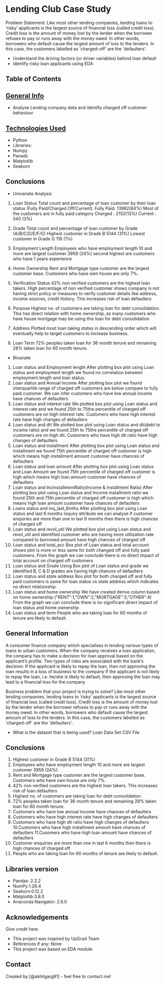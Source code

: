 # Lending Club Case Study
Problem Statement:
Like most other lending companies, lending loans to ‘risky’ applicants is the largest source of financial loss (called credit loss). Credit loss is the amount of money lost by the lender when the borrower refuses to pay or runs away with the money owed. In other words, borrowers who default cause the largest amount of loss to the lenders. In this case, the customers labelled as 'charged-off' are the 'defaulters'.

- Understand the driving factors (or driver variables) behind loan default
- Identify risky loan applicants using EDA


## Table of Contents

## [General Info](#general-information)
- Analyse Lending company data and identify charged off customer behaviour

## [Technologies Used](#technologies-used)
- Python
- Libraries:
- Numpy	
- Panads
- Matplotlib
- Seaborn

## Conclusions
- Univariate Analysis
1. Loan Status
		Total count and percentage of loan customer by their loan status (Fully Paid/Charged Off/Current). 
		Fully Paid: 13982(84%) Most of the customers are in fully paid category
		Charged : 2152(13%)
		Current : 540 (3%)
2. Grade
		Total count and percentage of loan customer by Grade (A/B/C/D/E/F/G)
		Highest customer in Grade B 5144 (31%)
		Lowest customer in Grade G 118 (1%)

3. Employment Length
		Employees who have employment length 10 and more are largest customer 3959 (24%)
		second highest are customers who have 1 years experience
4. Home Ownership
		Rent and Mortgage type customer are the largest customer base. Customers who have own house are only 7%.
5. Verification Status
		42% non verified customers are the highest loan takers. High percentage of non verified customer shows company is not having strict policy or measures to verify customer 		details 		like address, income sources, credit history. This increases risk of loan defaulters
6. Purpose
		Highest no. of customers are taking loan for debt consolidation. This has direct relation with home ownership, as many customers who have house mortgage may be using this 		loan for 	debt consolidation
7. Address
		Plotted most loan taking states in descending order which will eventually help to target customers to increase business.
8. Loan Term
		72% peoples taken loan for 36 month tenure and remaining 28% taken loan for 60 month tenure.


- Bivariate
1. Loan status and Employment length
		After plotting box plot using Loan status and employment length we found no correlation between employment length and loan status.
2. Loan status and Annual income
		After plotting box plot we found interquartile range of charged off customers are below compare to fully paid customer. We can infer customers who have low annual income 		have 			chances of defaulters
3. Loan status and interest rate
		We plotted box plot using Loan status and interest rate and we found 25th to 75the percentile of charged off customers are on high interest rate. Customers who have high 		interest 		rate have high changes of defaulters
4. Loan status and dti
		We plotted box plot using Loan status and dti(debt to income ratio) and we found 25th to 75the percentile of charged off customers are on high dti. Customers who have high 		dti ratio 		have high changes of defaulters
5. Loan status and installment
		After plotting box plot using Loan status and installment we found 75th percentile of charged off customer is high which means high installment amount customer have  			chances of 		defaulters
6. Loan status and loan amount
		After plotting box plot using Loan status and Loan Amount we found 75th percentile of charged off customer is high which means high loan amount customer have  chances of 		defaulters
7. Loan status and IncInstallmentRatio(Income & Installment Ratio)
		After plotting box plot using Loan status and Income installment ratio we found 25th and 75th percentile of charged off customer is high which means high loan amount 			customer 		have  chances of defaulters
8. Loans status and inq_last_6mths
		After plotting box plot using Loan status and last 6 months inquiry attribute we can analyse 
		if customer enquiries are more than one in last 6 months then there is high chances of charged off
9. Loan status and revol_util
		We plotted box plot using Loan status and revol_util and identified customer who are having more utilization rate compared to borrowed amount have high chances of charged 		off
10. Loan status and total_acc 
		Box plot of Loan status and total account shows plot is more or less same for both changed off and fully paid customers.
		From the graph we can conclude there is no direct impact of total account on charged off customers
11. Loan status and Grade
		Using Box plot of Loan status and grade we identified B, C & D grades are  having high chances of defaulters
12. Loan status and state address
		Box plot for both charged off and fully paid customers is same for loan status vs state address which indicates no direct relationship.
13. Loan status and home ownership
 		We have created derive column based on home ownership ("RENT":1,"OWN":2,"MORTGAGE":3,"OTHER":4)
		From the graph we can conclude there is no significant direct impact of loan status and home ownership
14. Loan status and term
		People who are taking loan for 60 months of tenure are likely to default.



<!-- You can include any other section that is pertinent to your problem -->

## General Information
 A consumer finance company which specialises in lending various types of loans to urban customers. When the company receives a loan application, the company has to make a decision for loan approval based on the applicant’s profile. Two types of risks are associated with the bank’s decision:
If the applicant is likely to repay the loan, then not approving the loan results in a loss of business to the company
If the applicant is not likely to repay the loan, i.e. he/she is likely to default, then approving the loan may lead to a financial loss for the company

Business problem that your project is trying to solve?
Like most other lending companies, lending loans to ‘risky’ applicants is the largest source of financial loss (called credit loss). Credit loss is the amount of money lost by the lender when the borrower refuses to pay or runs away with the money owed. In other words, borrowers who default cause the largest amount of loss to the lenders. In this case, the customers labelled as 'charged-off' are the 'defaulters'. 

- What is the dataset that is being used?
Loan Data Set CSV File


## Conclusions
1. Highest customer in Grade B 5144 (31%)
2. Employees who have employment length 10 and more are largest customer 3959 (24%)
3. Rent and Mortgage type customer are the largest customer base. Customers who have own house are only 7%.
4. 42% non verified customers are the highest loan takers. This increases risk of loan defaulters
5. Highest no. of customers are taking loan for debt consolidation.
6. 72% peoples taken loan for 36 month tenure and remaining 28% taken loan for 60 month tenure.
7. Customers who have low annual income have chances of defaulters
8. Customers who have high interest rate have high changes of defaulters
9. Customers who have high dti ratio have high changes of defaulters
10.Customers who have high installment amount have  chances of defaulters
11.Cusomers who have high loan amount have  chances of defaulters
12. Customer enquiries are more than one in last 6 months then there is high chances of charged off
13. People who are taking loan for 60 months of tenure are likely to default. 

## Libraries version
- Pandas: 2.2.2
- NumPy:1.26.4
- Seaborn:0.12.2
- Matplotlib:3.8.0
- Anaconda Navigator: 2.6.0

## Acknowledgements
Give credit here.
- This project was inspired by UpGrad Team
- References if any: None
- This project was based on EDA module


## Contact
Created by [@akhilgarg81] - feel free to contact me!
